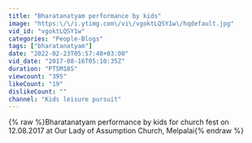 ```yaml
---
title: "Bharatanatyam performance by kids"
image: "https:\/\/i.ytimg.com\/vi\/vgoktLQSY1w\/hqdefault.jpg"
vid_id: "vgoktLQSY1w"
categories: "People-Blogs"
tags: ["bharatanatyam"]
date: "2022-02-23T05:57:40+03:00"
vid_date: "2017-08-16T05:10:35Z"
duration: "PT5M18S"
viewcount: "395"
likeCount: "19"
dislikeCount: ""
channel: "Kids leisure pursuit"
---
```

{% raw %}Bharatanatyam performance by kids for church fest on 12.08.2017 at Our Lady of Assumption Church, Melpalai{% endraw %}
